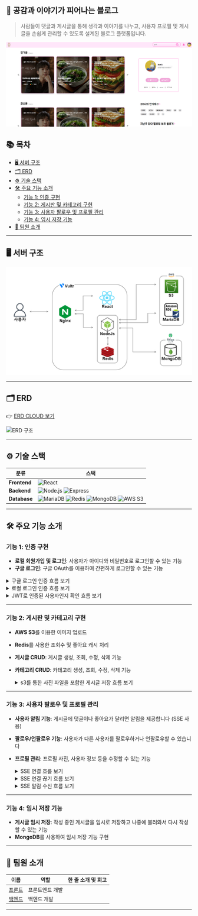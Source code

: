 ## 🌸 공감과 이야기가 피어나는 블로그

> 사람들이 댓글과 게시글을 통해 생각과 이야기를 나누고, 사용자 프로필 및 게시글을 손쉽게 관리할 수 있도록 설계된 블로그 플랫폼입니다.

![블로그 메인 페이지 사진](misc/블로그메인페이지.png)

## 📚 목차

- [🖥️ 서버 구조](#-서버-구조)
- [🗂️ ERD](#-ERD)
- [⚙️ 기술 스택](#-기술-스택)
- [🛠️ 주요 기능 소개](#-주요-기능-소개)
  - [기능 1: 인증 구현](#-기능-1-인증-구현)
  - [기능 2: 게시판 및 카테고리 구현](#-기능-2-게시판-및-카테고리-구현)
  - [기능 3: 사용자 팔로우 및 프로필 관리](#-기능-3-사용자-팔로우-및-프로필-관리)
  - [기능 4: 임시 저장 기능](#-기능-4-임시-저장-기능)
- [👥 팀원 소개](#-팀원-소개)

---

## 🖥️ 서버 구조

![서버 구조](misc/서버구조.png)

---

## 🗂️ ERD

👉 [ERD CLOUD 보기](https://www.erdcloud.com/d/uBwW7d2NLMPz684CC)  

![ERD 구조](misc/ERD사진.png)

---

## ⚙️ 기술 스택

| **분류**     | **스택**                                                                                                                                                                                                                                                                                                                                                                                                                           |
| ------------ | ---------------------------------------------------------------------------------------------------------------------------------------------------------------------------------------------------------------------------------------------------------------------------------------------------------------------------------------------------------------------------------------------------------------------------------- |
| **Frontend** | ![React](https://img.shields.io/badge/React-61DAFB?style=for-the-badge&logo=react&logoColor=white)                                                                                                                                                                                                                                                                                                                                 |
| **Backend**  | ![Node.js](https://img.shields.io/badge/Node.js-43853D?style=for-the-badge&logo=node.js&logoColor=white) ![Express](https://img.shields.io/badge/Express.js-404D59?style=for-the-badge&logo=express&logoColor=white)                                                                                                                                                                                                              |
| **Database** | ![MariaDB](https://img.shields.io/badge/MariaDB-003545?style=for-the-badge&logo=mariadb&logoColor=white) ![Redis](https://img.shields.io/badge/Redis-DC382D?style=for-the-badge&logo=redis&logoColor=white) ![MongoDB](https://img.shields.io/badge/MongoDB-47A248?style=for-the-badge&logo=mongodb&logoColor=white) ![AWS S3](https://img.shields.io/badge/AWS%20S3-569A31?style=for-the-badge&logo=amazonaws&logoColor=white) |

---

## 🛠️ 주요 기능 소개

### 기능 1: 인증 구현

- **로컬 회원가입 및 로그인**: 사용자가 아이디와 비밀번호로 로그인할 수 있는 기능
- **구글 로그인**: 구글 OAuth를 이용하여 간편하게 로그인할 수 있는 기능

<details>
  <summary>구글 로그인 인증 흐름 보기</summary>

1. 사용자가 구글 로그인을 시도합니다.
2. 백엔드에서 구글 OAuth 처리 후, 사용자 정보가 로컬 DB에 있으면 로그인, 없으면 자동으로 회원가입 처리
3. 로그인 성공 후 JWT 토큰을 발급하여 사용자에게 반환

![구글인증사진](misc/구글인증.jpeg)


</details>

<details>
  <summary>로컬 로그인 인증 흐름 보기</summary>
  ![로컬인증사진](./misc/로컬인증.jpeg)
</details>

<details>
  <summary>JWT로 인증된 사용자인지 확인 흐름 보기</summary>
  ![jwt인증](./misc/jwt인증.jpeg)
</details>


---

### 기능 2: 게시판 및 카테고리 구현

- **AWS S3**를 이용한 이미지 업로드
- **Redis**를 사용한 조회수 및 좋아요 캐시 처리
- **게시글 CRUD**: 게시글 생성, 조회, 수정, 삭제 기능
- **카테고리 CRUD**: 카테고리 생성, 조회, 수정, 삭제 기능

  <details>
  <summary>s3를 통한 사진 파일을 포함한 게시글 저장 흐름 보기</summary>
  ![s3](./misc/s3.png)
  </details>

---

### 기능 3: 사용자 팔로우 및 프로필 관리

- **사용자 알림 기능**: 게시글에 댓글이나 좋아요가 달리면 알림을 제공합니다 (SSE 사용)
- **팔로우/언팔로우 기능**: 사용자가 다른 사용자를 팔로우하거나 언팔로우할 수 있습니다
- **프로필 관리**: 프로필 사진, 사용자 정보 등을 수정할 수 있는 기능

  <details>
  <summary>SSE 연결 흐름 보기</summary>
  ![SSE연결](./misc/SSE연결.png)
  </details>
  
  <details>
  <summary>SSE 연결 끊기 흐름 보기</summary>
  ![SSE연결끊기](./misc/SSE연결 끊기.png)
  </details>

  <details>
  <summary>SSE 알림 수신 흐름 보기</summary>
  ![SSE알림 수신](./misc/SSE알림 수신.png)
  </details>
---

### 기능 4: 임시 저장 기능

- **게시글 임시 저장**: 작성 중인 게시글을 임시로 저장하고 나중에 불러와서 다시 작성할 수 있는 기능
- **MongoDB**를 사용하여 임시 저장 기능 구현
---

## 👥 팀원 소개

| 이름                                     | 역할            | 한 줄 소개 및 회고 |
| ---------------------------------------- | --------------- | ------------------ |
| [프론트](https://github.com/heeyeon9578) | 프론트엔드 개발 |                    |
| [백엔드](https://github.com/xEzIxX)      | 백엔드 개발     |                    |

---

